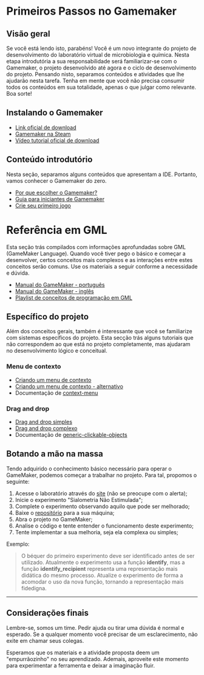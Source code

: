# Primeiros Passos no Gamemaker

## Visão geral

Se você está lendo isto, parabéns! Você é um novo integrante do projeto de desenvolvimento do laboratório virtual de microbiologia e química. Nesta etapa introdutória a sua responsabilidade será familiarizar-se com o Gamemaker, o projeto desenvolvido até agora e o ciclo de desenvolvimento do projeto. Pensando nisto, separamos conteúdos e atividades que lhe ajudarão nesta tarefa. Tenha em mente que você não precisa consumir todos os conteúdos em sua totalidade, apenas o que julgar como relevante. Boa sorte!

## Instalando o Gamemaker

- [Link oficial de download](https://gamemaker.io/pt-BR/download)
- [Gamemaker na Steam](https://store.steampowered.com/app/1670460/GameMaker/)
- [Vídeo tutorial oficial de download](https://www.youtube.com/watch?v=lKgC-pWQ1a8)
## Conteúdo introdutório

Nesta seção, separamos alguns conteúdos que apresentam a IDE. Portanto, vamos conhecer o Gamemaker do zero.  

- [Por que escolher o Gamemaker?](https://www.youtube.com/watch?v=XxxyGELApuQ)
- [Guia para iniciantes de Gamemaker](https://www.youtube.com/watch?v=bwQs9uLFr4E)
- [Crie seu primeiro jogo](https://www.youtube.com/watch?v=ypo83R7sIg0&list=PLLfRyNlUDowaIyjZ_gQBZznXT2lj1HJ92&index=8)

# Referência em GML

Esta seção trás compilados com informações aprofundadas sobre GML (GameMaker Language). Quando você tiver pego o básico e começar a desenvolver, certos conceitos mais complexos e as interações entre estes conceitos serão comuns. Use os materiais a seguir conforme a necessidade e dúvida.

- [Manual do GameMaker - português](https://manual.gamemaker.io/monthly/en/#t=Content.htm)
- [Manual do GameMaker - inglês](https://manual.gamemaker.io/monthly/br/#t=Content.htm)
- [Playlist de conceitos de programação em GML](https://youtube.com/playlist?list=PLwgH1hDD0q1Eq2xXKhkiJmtt7ml599CSt&si=ZuIHLgtfZHZd4tmP)

## Específico do projeto

Além dos conceitos gerais, também é interessante que você se familiarize com sistemas específicos do projeto. Esta secção trás alguns tutoriais que não correspondem ao que está no projeto completamente, mas ajudaram no desenvolvimento lógico e conceitual.

### Menu de contexto

- [Criando um menu de contexto](https://www.youtube.com/watch?v=CdbTBlBptyM)
- [Criando um menu de contexto - alternativo](https://www.youtube.com/watch?v=rH_Cri-2Ggk)
- Documentação de [context-menu](features/context-menu.md)

### Drag and drop

- [Drag and drop simples](https://www.youtube.com/watch?v=lgF-lmvw2co)
- [Drag and drop complexo](https://www.youtube.com/watch?v=2Xov6BEm7VM)
- Documentação de [generic-clickable-objects](features/generic-clickable-objects.md)

## Botando a mão na massa

Tendo adquirido o conhecimento básico necessário para operar o GameMaker, podemos começar a trabalhar no projeto. Para tal, propomos o seguinte:

1. Acesse o laboratório através do [site](https://odo.poa.ifrs.edu.br/) (não se preocupe com o alerta);
2. Inicie o experimento "Sialometria Não Estimulada";
3. Complete o experimento observando aquilo que pode ser melhorado;
4. Baixe o [repositório](https://github.com/LeonardoNoll/simulador-de-laboratorio) para a sua máquina;
5. Abra o projeto no GameMaker;
6. Analise o código e tente entender o funcionamento deste experimento;
7. Tente implementar a sua melhoria, seja ela complexa ou simples;

Exemplo: 
> O béquer do primeiro experimento deve ser identificado antes de ser utilizado. Atualmente o experimento usa a função **identify**, mas a função **identify_recipient** representa uma representação mais didática do mesmo processo. Atualize o experimento de forma a acomodar o uso da nova função, tornando a representação mais fidedigna.

--- 

## Considerações finais

Lembre-se, somos um time. Pedir ajuda ou tirar uma dúvida é normal e esperado. Se a qualquer momento você precisar de um esclarecimento, não exite em chamar seus colegas.

Esperamos que os materiais e a atividade proposta deem um "empurrãozinho" no seu aprendizado. Ademais, aproveite este momento para experimentar a ferramenta e deixar a imaginação fluir. 
